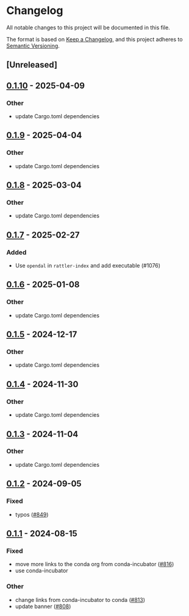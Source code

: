 # Changelog
All notable changes to this project will be documented in this file.

The format is based on [Keep a Changelog](https://keepachangelog.com/en/1.0.0/),
and this project adheres to [Semantic Versioning](https://semver.org/spec/v2.0.0.html).

## [Unreleased]

## [0.1.10](https://github.com/conda/rattler/compare/rattler_redaction-v0.1.9...rattler_redaction-v0.1.10) - 2025-04-09

### Other

- update Cargo.toml dependencies

## [0.1.9](https://github.com/conda/rattler/compare/rattler_redaction-v0.1.8...rattler_redaction-v0.1.9) - 2025-04-04

### Other

- update Cargo.toml dependencies

## [0.1.8](https://github.com/conda/rattler/compare/rattler_redaction-v0.1.7...rattler_redaction-v0.1.8) - 2025-03-04

### Other

- update Cargo.toml dependencies

## [0.1.7](https://github.com/conda/rattler/compare/rattler_redaction-v0.1.6...rattler_redaction-v0.1.7) - 2025-02-27

### Added

- Use `opendal` in `rattler-index` and add executable (#1076)

## [0.1.6](https://github.com/conda/rattler/compare/rattler_redaction-v0.1.5...rattler_redaction-v0.1.6) - 2025-01-08

### Other

- update Cargo.toml dependencies

## [0.1.5](https://github.com/conda/rattler/compare/rattler_redaction-v0.1.4...rattler_redaction-v0.1.5) - 2024-12-17

### Other

- update Cargo.toml dependencies

## [0.1.4](https://github.com/conda/rattler/compare/rattler_redaction-v0.1.3...rattler_redaction-v0.1.4) - 2024-11-30

### Other

- update Cargo.toml dependencies

## [0.1.3](https://github.com/conda/rattler/compare/rattler_redaction-v0.1.2...rattler_redaction-v0.1.3) - 2024-11-04

### Other

- update Cargo.toml dependencies

## [0.1.2](https://github.com/conda/rattler/compare/rattler_redaction-v0.1.1...rattler_redaction-v0.1.2) - 2024-09-05

### Fixed
- typos ([#849](https://github.com/conda/rattler/pull/849))

## [0.1.1](https://github.com/conda/rattler/compare/rattler_redaction-v0.1.0...rattler_redaction-v0.1.1) - 2024-08-15

### Fixed
- move more links to the conda org from conda-incubator ([#816](https://github.com/conda/rattler/pull/816))
- use conda-incubator

### Other
- change links from conda-incubator to conda ([#813](https://github.com/conda/rattler/pull/813))
- update banner ([#808](https://github.com/conda/rattler/pull/808))
